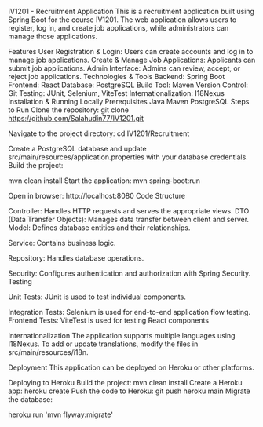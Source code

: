 IV1201 - Recruitment Application
This is a recruitment application built using Spring Boot for the course IV1201. The web application allows users to register, log in, and create job applications, while administrators can manage those applications.

Features
User Registration & Login: Users can create accounts and log in to manage job applications.
Create & Manage Job Applications: Applicants can submit job applications.
Admin Interface: Admins can review, accept, or reject job applications.
Technologies & Tools
Backend: Spring Boot
Frontend: React
Database: PostgreSQL
Build Tool: Maven
Version Control: Git
Testing: JUnit, Selenium, ViteTest
Internationalization: I18Nexus
Installation & Running Locally
Prerequisites
Java
Maven
PostgreSQL
Steps to Run
Clone the repository:
git clone https://github.com/Salahudin77/IV1201.git

Navigate to the project directory:
cd IV1201/Recruitment

Create a PostgreSQL database and update src/main/resources/application.properties with your database credentials.
Build the project:

mvn clean install
Start the application:
mvn spring-boot:run

Open in browser:
http://localhost:8080
Code Structure

Controller: Handles HTTP requests and serves the appropriate views.
DTO (Data Transfer Objects): Manages data transfer between client and server.
Model: Defines database entities and their relationships.

Service: Contains business logic.

Repository: Handles database operations.

Security: Configures authentication and authorization with Spring Security.
Testing

Unit Tests: JUnit is used to test individual components.

Integration Tests: Selenium is used for end-to-end application flow testing.
Frontend Tests: ViteTest is used for testing React components

Internationalization
The application supports multiple languages using I18Nexus. To add or update translations, modify the files in src/main/resources/i18n.

Deployment
This application can be deployed on Heroku or other platforms.

Deploying to Heroku
Build the project:
mvn clean install
Create a Heroku app:
heroku create
Push the code to Heroku:
git push heroku main
Migrate the database:

heroku run 'mvn flyway:migrate'
